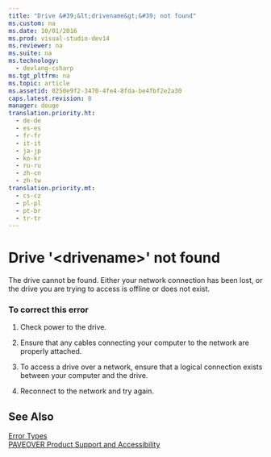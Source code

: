 ```yaml
---
title: "Drive &#39;&lt;drivename&gt;&#39; not found"
ms.custom: na
ms.date: 10/01/2016
ms.prod: visual-studio-dev14
ms.reviewer: na
ms.suite: na
ms.technology: 
  - devlang-csharp
ms.tgt_pltfrm: na
ms.topic: article
ms.assetid: 0250e9f2-3470-4fe4-8fda-be4fbf2e2a30
caps.latest.revision: 8
manager: douge
translation.priority.ht: 
  - de-de
  - es-es
  - fr-fr
  - it-it
  - ja-jp
  - ko-kr
  - ru-ru
  - zh-cn
  - zh-tw
translation.priority.mt: 
  - cs-cz
  - pl-pl
  - pt-br
  - tr-tr
---
```

# Drive &#39;&lt;drivename&gt;&#39; not found
The drive cannot be found. Either your network connection has been lost, or the drive you are trying to access is offline or does not exist.  
  
### To correct this error  
  
1.  Check power to the drive.  
  
2.  Ensure that any cables connecting your computer to the network are properly attached.  
  
3.  To access a drive over a network, ensure that a logical connection exists between your computer and the drive.  
  
4.  Reconnect to the network and try again.  
  
## See Also  
 [Error Types](../Topic/Error%20Types%20\(Visual%20Basic\).md)   
 [PAVEOVER Product Support and Accessibility](assetId:///14e1d293-7b6d-40a6-bf3e-a92f8ee6c88c)